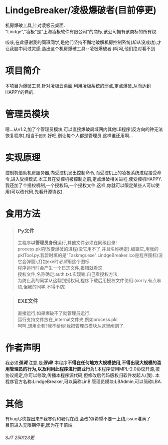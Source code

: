 # LindgeBreaker/凌极爆破者(目前停更)  
机房爆破工具,针对凌极云桌面.  
"Lindge","凌极"是"上海凌极软件有限公司"的商标,该公司拥有该商标的所有权.

咳咳,在此感谢我的同班同学,是他们坚持不懈地破解机房控制系统(却从没成功),才让我脑中闪过灵感,造出这个机房爆破工具--凌极爆破者.(呵呵,他们绝对看不到  
# 项目简介  
本项目为爆破工具,针对凌极云桌面,利用凌极系统的弱点,定点爆破,从而达到HAPPY的目的. 
# 管理员模块
嗯...从v1.2,加了个管理员模块,可以直接爆破局域网内其他LB程序(反方向的钟无法恢复程序),相当于`团灭`.好吧,别让每个人都是管理员,这样谁还用啊...
# 实现原理  
控制机借助机房服务器,向受控机发出控制命令,而受控机上的凌极系统进程接受命令,进入受控模式.本工具在受控机被控制之前,定点爆破相关进程,使受控机HAPPY. 
我还加了个授权机制,一个授权码,一个授权文件,这样,你就可以限定某些人可以使用(可以改代码,先看开源协议).
# 食用方法  
> ### Py文件  
> 主程序**以管理员身份**运行,其他文件必须在同级目录!  
process.pkl存放要爆破的进程(没它用不了,并且名称确定),编辑它,用我的pklTool.py.我暂时填的是"Taskmgr.exe".LindgeBreaker.ico是程序图标(没它会弹窗),打包exe时*必须*用这个图标.  
程序运行时会产生一个日志文件,报错就看这.  
授权文件,名称确定:auth.txt.实现嘛,自己看授权方法.    
为防止我的同学从这翻到授权码,程序下载后用授权文件使用.(sorry,有点麻烦,但我的同学,不得不防)

> ### EXE文件
> 直接运行,如果爆破不了就管理员运行.  
运行支持文件放在_internal文件夹,例如process.pkl  
呵呵,想用全套?我不给你!我把管理员模块从这里阉割了.
# 作者声明  
我必须***强调***,注意,是***强调!*** 本程序**不得在任何地方大规模使用,不得出现大规模的滥用管理员的行为,以及利用此程序进行商业行为!**.本程序使用MPL-2.0协议开源,按协议规定,你可以修改,传播本程序源代码,但修改后代码版权归软件发起人(我).
本程序官方名称:LindgeBreaker,可以简称LinB.管理员模块:LBAdmin,可以简称LBA.
# 其他  
有bug尽快提出来!!!我寒假和暑假在线,会改的(希望不要一上线,issue堆满了  
目前进入无限期停更,因为在干前端.
###### SJT 250123更
